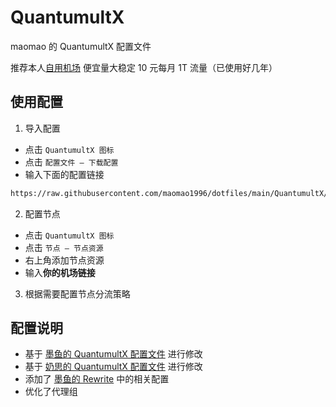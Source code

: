 # QuantumultX

maomao 的 QuantumultX 配置文件

推荐本人[自用机场](https://xn--clouds-o43k.com/#/register?code=07YceqZM) 便宜量大稳定 10 元每月 1T 流量（已使用好几年）

## 使用配置

1. 导入配置

- 点击 `QuantumultX 图标`
- 点击 `配置文件 — 下载配置`
- 输入下面的配置链接

```sh
https://raw.githubusercontent.com/maomao1996/dotfiles/main/QuantumultX/QuantumultX.conf
```

2. 配置节点

- 点击 `QuantumultX 图标`
- 点击 `节点 — 节点资源`
- 右上角添加节点资源
- 输入**你的机场链接**

3. 根据需要配置节点分流策略

## 配置说明

- 基于 [墨鱼的 QuantumultX 配置文件](https://gist.githubusercontent.com/ddgksf2013/cf38fcf85651f6b467df590da03dfcf8/raw/QuantumultX.conf) 进行修改
- 基于 [奶思的 QuantumultX 配置文件](https://gist.githubusercontent.com/ddgksf2013/cf38fcf85651f6b467df590da03dfcf8/raw/QuantumultX.conf) 进行修改
- 添加了 [墨鱼的 Rewrite](https://github.com/ddgksf2013/Rewrite) 中的相关配置
- 优化了代理组
